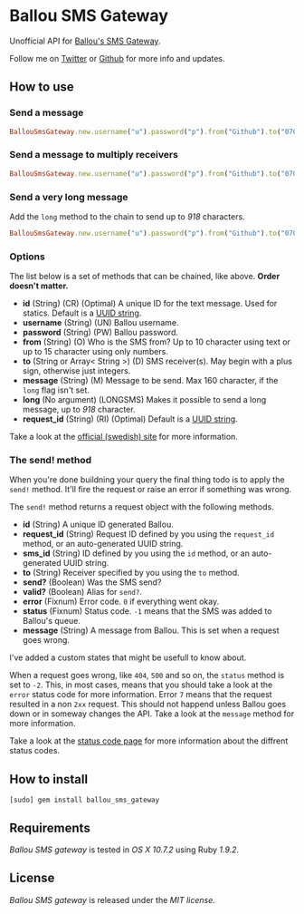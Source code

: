 # Ballou SMS Gateway

Unofficial API for [Ballou's SMS Gateway](http://www.ballou.se/tj%C3%A4nster/sms-verktyg).

Follow me on [Twitter](http://twitter.com/linusoleander) or [Github](https://github.com/oleander/) for more info and updates.

## How to use

### Send a message

``` ruby
BallouSmsGateway.new.username("u").password("p").from("Github").to("070XXXXXXX").message("Hello world!").send!
```

### Send a message to multiply receivers

``` ruby
BallouSmsGateway.new.username("u").password("p").from("Github").to("070XXXXXXX", "070YYYYYYY").message("Hello world!").send!
```

### Send a very long message

Add the `long` method to the chain to send up to *918* characters.

``` ruby
BallouSmsGateway.new.username("u").password("p").from("Github").to("070XXXXXXX").message("A very long message ...").long.send!
```

### Options

The list below is a set of methods that can be chained, like above. **Order doesn't matter.**

- **id** (String) (CR) (Optimal) A unique ID for the text message. Used for statics. Default is a [UUID string](http://en.wikipedia.org/wiki/Universally_unique_identifier).
- **username** (String) (UN) Ballou username.
- **password** (String) (PW) Ballou password.
- **from** (String) (O) Who is the SMS from? Up to 10 character using text or up to 15 character using only numbers.
- **to** (String or Array< String >) (D) SMS receiver(s). May begin with a plus sign, otherwise just integers.
- **message** (String) (M) Message to be send. Max 160 character, if the `long` flag isn't set.
- **long** (No argument) (LONGSMS) Makes it possible to send a long message, up to *918* character.
- **request_id** (String) (RI) (Optimal) Default is a [UUID string](http://en.wikipedia.org/wiki/Universally_unique_identifier).

Take a look at the [official (swedish) site](http://www.ballou.se/exempel/) for more information.

### The send! method

When you're done buildning your query the final thing todo is to apply the `send!` method.
It'll fire the request or raise an error if something was wrong.

The `send!` method returns a request object with the following methods.

- **id** (String) A unique ID generated Ballou.
- **request_id** (String) Request ID defined by you using the `request_id` method, or an auto-generated UUID string.
- **sms_id** (String) ID defined by you using the `id` method, or an auto-generated UUID string.
- **to** (String) Receiver specified by you using the `to` method.
- **send?** (Boolean) Was the SMS send?
- **valid?** (Boolean) Alias for `send?`.
- **error** (Fixnum) Error code. `0` if everything went okay.
- **status** (Fixnum) Status code. `-1` means that the SMS was added to Ballou's queue.
- **message** (String) A message from Ballou. This is set when a request goes wrong.

I've added a custom states that might be usefull to know about.

When a request goes wrong, like `404`, `500` and so on, the `status` method is set to `-2`.
This, in most cases, means that you should take a look at the `error` status code for more information.
Error `7` means that the request resulted in a non `2xx` request. This should not happend unless Ballou goes down or in someway changes the API.
Take a look at the `message` method for more information.

Take a look at the [status code page](http://www.ballou.se/exempel/) for more information about the diffrent status codes.

## How to install

    [sudo] gem install ballou_sms_gateway

## Requirements

*Ballou SMS gateway* is tested in *OS X 10.7.2* using Ruby *1.9.2*.

## License

*Ballou SMS gateway* is released under the *MIT license*.
